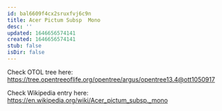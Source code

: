 ```yaml
---
id: bal6609f4cx2sruxfvj6c9n
title: Acer Pictum Subsp  Mono
desc: ''
updated: 1646656574141
created: 1646656574141
stub: false
isDir: false
---
```

Check OTOL tree here: https://tree.opentreeoflife.org/opentree/argus/opentree13.4@ott1050917


Check Wikipedia entry here: https://en.wikipedia.org/wiki/Acer_pictum_subsp._mono
